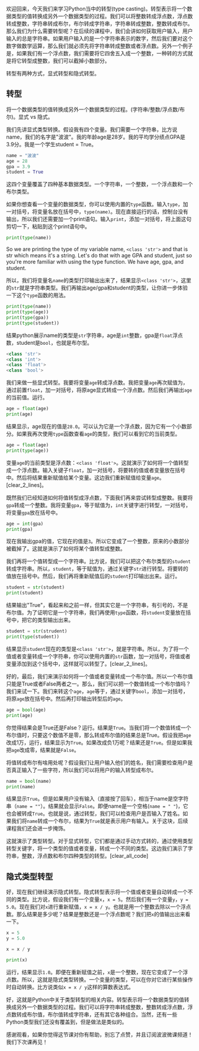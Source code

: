 欢迎回来，今天我们来学习Python当中的转型(type casting)。转型表示将一个数据类型的值转换成另外一个数据类型的过程。我们可以将整数转成浮点数，浮点数转成整数，字符串转成布尔，布尔转成字符串，字符串转成整数，整数转成布尔。那么我们为什么需要转型呢？在后续的课程中，我们会讲如何获取用户输入，用户输入的总是字符串。如果用户输入的是一个字符串表示的数字，然后我们要对这个数字做数学运算，那么我们就必须先将字符串转成整数或者浮点数。另外一个例子是，如果我们有一个浮点数，我们需要将它四舍五入成一个整数，一种转的方式就是将它转型成整数，我们可以截掉小数部分。

转型有两种方式，显式转型和隐式转型。

## 转型

将一个数据类型的值转换成另外一个数据类型的过程。(字符串/整数/浮点数/布尔)。显式 vs 隐式。

我们先讲显式类型转换。假设我有四个变量。我们需要一个字符串，比方说name，我们的名字是"波波"。我的年龄age是28岁。我的平均学分绩点GPA是3.9分。我是一个学生student = True。

```py
name = "波波"
age = 28
gpa = 3.9
student = True
```

这四个变量覆盖了四种基本数据类型。一个字符串，一个整数，一个浮点数和一个布尔类型。

如果你想查看一个变量的数据类型，你可以使用内置的`type`函数。输入`type`，加一对括号，将变量名放在括号中，`type(name)`。现在直接运行的话，控制台没有输出，所以我们还需要加一个print语句。输入`print`，添加一对括号，将上面这句剪切一下，粘贴到这个print语句中。

```py
print(type(name))
```

So we are printing the type of my variable name, `<class 'str'>` and that is str which means it's a string. Let's do that with age GPA and student, just so you're more familiar with using the type function. We have age, gpa, and student.

所以，我们将变量名`name`的类型打印输出出来了，结果显示`<class 'str'>`，这里的`str`就是字符串类型。我们再输出age/gpa和student的类型，让你进一步体验一下这个`type`函数的用法。

```py
print(type(name))
print(type(age))
print(type(gpa))
print(type(student))
```

结果python展示name的类型是`str`字符串，age是`int`整数，gpa是`float`浮点数，student是`bool`，也就是布尔型。

```py
<class 'str'>
<class 'int'>
<class 'float'>
<class 'bool'>
```

我们来做一些显式转型。我要将变量`age`转成浮点数。我把变量`age`再次赋值为，通过前置`float`，加一对括号，将原age显式转成一个浮点数。然后我们再输出`age`的当前值。运行。

```py
age = float(age)
print(age)
```

结果显示，age现在的值是`28.0`。可以认为它是一个浮点数，因为它有一个小数部分。如果我再次使用`type`函数查看`age`的类型，我们可以看到它的当前类型。

```py
age = float(age)
print(type(age))
```

变量`age`的当前类型是浮点数：`<class 'float'>`。这就演示了如何将一个值转型成一个浮点数。输入关键子`float`，加一对括号，将要转的值或者变量放在括号中。然后将结果重新赋值给某个变量。这边我们重新赋值给变量`age`。[clear_2_lines]。

既然我们已经知道如何将值转型成浮点数，下面我们再来尝试转型成整数。我要将`gpa`转成一个整数。我将变量`gpa`，等于赋值为，`int`关键字进行转型，一对括号，将变量`gpa`放在括号中。

```py
age = int(gpa)
print(gpa)
```

现在我输出gpa的值，它现在的值是`3`。所以它变成了一个整数，原来的小数部分被截掉了。这就是演示了如何将某个值转型成整数。

我们再将一个值转型成一个字符串。比方说，我们可以把这个布尔类型的`student`转成字符串。所以，`student`，等于赋值为，通过关键字`str`进行转型。将要转的值放在括号中。然后，我们再将重新赋值后的`student`打印输出出来。运行。

```py
student = str(student)
print(student)
```

结果输出"True"，看起来和之前一样，但其实它是一个字符串，有引号的，不是布尔值。为了证明它是一个字符串，我们再使用`type`函数，将`student`变量放在括号中，把它的类型输出出来。

```py
student = str(strudent)
print(type(student))
```

结果显示`student`现在的类型是`<class 'str'>`，就是字符串。所以，为了将一个值或者变量转成一个字符串，你可以使用内置的`str`函数，加一对括号，将值或者变量添加到这个括号中，这样就可以转型了。[clear_2_lines]。

好的，最后，我们来演示如何将一个值或者变量转成一个布尔值。所以一个布尔值只能是True或者False两者之一。那么，我们可以把一个数值转成一个布尔值吗？我们来试一下。我们来转这个`age`，`age`等于，通过关键字`bool`，添加一对括号，将原`age`放在括号中。然后再打印输出转型后的`age`。

```py
age = bool(age)
print(age)
```

你觉得结果会是True还是False？运行。结果是`True`。当我们将一个数值转成一个布尔值时，只要这个数值不是零，那么转成布尔值的结果总是True。假设我把`age`改成1万，运行，结果显示为`True`。如果改成负1万呢？结果还是`True`。但是如果我把`age`改成零，结果就是`False`。

将值转成布尔有啥用处呢？假设我们让用户输入他们的姓名，我们需要检查用户是否真正输入了一些字符，所以我们可以将用户的输入转型成布尔。

```py
name = bool(name)
print(name)
```

结果显示`True`。但是如果用户没有输入（直接按了回车），相当于name是空字符串（`name = ""`）。结果就会显示`False`。即便name是一个空格(`name = " "`)，它也会被转成`True`。也就是说，通过转型，我们可以检查用户是否输入了姓名。如果我们将`name`转成一个布尔，结果为`True`就是表示用户有输入。关于这块，后续课程我们还会进一步掩饰。

这就演示了类型转型。对于显式转型，它们都是通过手动方式转的，通过使用类型转型关键字，将一个类型的值或者变量，转成一个不同的类型。这边我们演示了字符串，整数，浮点数和布尔四种类型的转型。[clear_all_code]

## 隐式类型转型

好，现在我们继续演示隐式转型。隐式转型表示将一个值或者变量自动转成一个不同的类型。比方说，假设我们有一个变量`x`，`x = 5`。然后我们有一个变量`y`，`y = 5.0`。现在我们对`x`进行重新赋值，`x = x / y`。也就是用一个整数去除以一个浮点数。那么结果是多少呢？结果是整数还是一个浮点数呢？我们把`x`的值输出出来看一下。

```py
x = 5
y = 5.0

x = x / y

print(x)
```

运行，结果显示`1.0`。即便在重新赋值之前，`x`是一个整数，现在它变成了一个浮点数。所以，这就是隐式类型转换。一个变量的类型，可以在你对它进行某些操作时自动转换。比方说类似`x = x / y`这样的算数表达式。

好，这就是Python中关于类型转型的相关内容。转型表示将一个数据类型的值转换成另外一个数据类型的过程。我们可以将字符串转成整数，整数转成浮点数，浮点数转成布尔值，布尔值转成字符串，还有其它各种组合。当然，还有一些Python类型我们还没有覆盖到，但是做法是类似的。

感谢观看，如果你觉得这节课对你有帮助，别忘了点赞，并且订阅波波微课频道！我们下次课再见！


